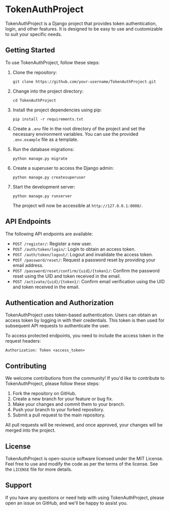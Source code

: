 # TokenAuthProject

TokenAuthProject is a Django project that provides token authentication, login, and other features. It is designed to be easy to use and customizable to suit your specific needs.

## Getting Started

To use TokenAuthProject, follow these steps:

1. Clone the repository:

   ```
   git clone https://github.com/your-username/TokenAuthProject.git
   ```

2. Change into the project directory:

   ```
   cd TokenAuthProject
   ```

3. Install the project dependencies using pip:

   ```
   pip install -r requirements.txt
   ```

4. Create a `.env` file in the root directory of the project and set the necessary environment variables. You can use the provided `.env.example` file as a template.

5. Run the database migrations:

   ```
   python manage.py migrate
   ```

6. Create a superuser to access the Django admin:

   ```
   python manage.py createsuperuser
   ```

7. Start the development server:

   ```
   python manage.py runserver
   ```

   The project will now be accessible at `http://127.0.0.1:8000/`.

## API Endpoints

The following API endpoints are available:

- `POST /register/`: Register a new user.
- `POST /auth/token/login/`: Login to obtain an access token.
- `POST /auth/token/logout/`: Logout and invalidate the access token.
- `POST /password/reset/`: Request a password reset by providing your email address.
- `POST /password/reset/confirm/{uid}/{token}/`: Confirm the password reset using the UID and token received in the email.
- `POST /activate/{uid}/{token}/`: Confirm email verification using the UID and token received in the email.

## Authentication and Authorization

TokenAuthProject uses token-based authentication. Users can obtain an access token by logging in with their credentials. This token is then used for subsequent API requests to authenticate the user.

To access protected endpoints, you need to include the access token in the request headers:

```
Authorization: Token <access_token>
```

## Contributing

We welcome contributions from the community! If you'd like to contribute to TokenAuthProject, please follow these steps:

1. Fork the repository on GitHub.
2. Create a new branch for your feature or bug fix.
3. Make your changes and commit them to your branch.
4. Push your branch to your forked repository.
5. Submit a pull request to the main repository.

All pull requests will be reviewed, and once approved, your changes will be merged into the project.

## License

TokenAuthProject is open-source software licensed under the MIT License. Feel free to use and modify the code as per the terms of the license. See the `LICENSE` file for more details.

## Support

If you have any questions or need help with using TokenAuthProject, please open an issue on GitHub, and we'll be happy to assist you.
